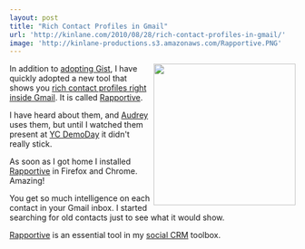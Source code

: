 ```yaml
---
layout: post
title: "Rich Contact Profiles in Gmail"
url: 'http://kinlane.com/2010/08/28/rich-contact-profiles-in-gmail/'
image: 'http://kinlane-productions.s3.amazonaws.com/Rapportive.PNG'
---
```


<img class="alignnone c1" title="Rapportive" src="http://kinlane-productions.s3.amazonaws.com/Rapportive.PNG" alt="" width="250" align="right" />In addition to [adopting Gist][1], I have quickly adopted a new tool that shows you [rich contact profiles right inside Gmail][2]. It is called [Rapportive][2].

I have heard about them, and [Audrey][3] uses them, but until I watched them present at [YC DemoDay][4] it didn't really stick.

As soon as I got home I installed [Rapportive][2] in Firefox and Chrome. Amazing!

You get so much intelligence on each contact in your Gmail inbox. I started searching for old contacts just to see what it would show.

[Rapportive][2] is an essential tool in my [social CRM][1] toolbox.

   [1]: http://www.kinlane.com/2010/08/my-social-crm/
   [2]: http://rapportive.com/
   [3]: http://www.audreywatters.com
   [4]: http://ycombinator.com/dday.html
